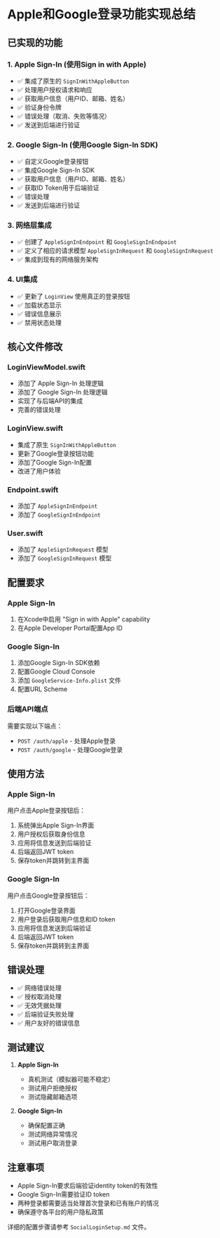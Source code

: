 # Apple和Google登录功能实现总结

## 已实现的功能

### 1. Apple Sign-In (使用Sign in with Apple)
- ✅ 集成了原生的 `SignInWithAppleButton`
- ✅ 处理用户授权请求和响应
- ✅ 获取用户信息（用户ID、邮箱、姓名）
- ✅ 验证身份令牌
- ✅ 错误处理（取消、失败等情况）
- ✅ 发送到后端进行验证

### 2. Google Sign-In (使用Google Sign-In SDK)
- ✅ 自定义Google登录按钮
- ✅ 集成Google Sign-In SDK
- ✅ 获取用户信息（用户ID、邮箱、姓名）
- ✅ 获取ID Token用于后端验证
- ✅ 错误处理
- ✅ 发送到后端进行验证

### 3. 网络层集成
- ✅ 创建了 `AppleSignInEndpoint` 和 `GoogleSignInEndpoint`
- ✅ 定义了相应的请求模型 `AppleSignInRequest` 和 `GoogleSignInRequest`
- ✅ 集成到现有的网络服务架构

### 4. UI集成
- ✅ 更新了 `LoginView` 使用真正的登录按钮
- ✅ 加载状态显示
- ✅ 错误信息展示
- ✅ 禁用状态处理

## 核心文件修改

### LoginViewModel.swift
- 添加了 Apple Sign-In 处理逻辑
- 添加了 Google Sign-In 处理逻辑  
- 实现了与后端API的集成
- 完善的错误处理

### LoginView.swift
- 集成了原生 `SignInWithAppleButton`
- 更新了Google登录按钮功能
- 添加了Google Sign-In配置
- 改进了用户体验

### Endpoint.swift
- 添加了 `AppleSignInEndpoint`
- 添加了 `GoogleSignInEndpoint`

### User.swift
- 添加了 `AppleSignInRequest` 模型
- 添加了 `GoogleSignInRequest` 模型

## 配置要求

### Apple Sign-In
1. 在Xcode中启用 "Sign in with Apple" capability
2. 在Apple Developer Portal配置App ID

### Google Sign-In
1. 添加Google Sign-In SDK依赖
2. 配置Google Cloud Console
3. 添加 `GoogleService-Info.plist` 文件
4. 配置URL Scheme

### 后端API端点
需要实现以下端点：
- `POST /auth/apple` - 处理Apple登录
- `POST /auth/google` - 处理Google登录

## 使用方法

### Apple Sign-In
用户点击Apple登录按钮后：
1. 系统弹出Apple Sign-In界面
2. 用户授权后获取身份信息
3. 应用将信息发送到后端验证
4. 后端返回JWT token
5. 保存token并跳转到主界面

### Google Sign-In  
用户点击Google登录按钮后：
1. 打开Google登录界面
2. 用户登录后获取用户信息和ID token
3. 应用将信息发送到后端验证
4. 后端返回JWT token
5. 保存token并跳转到主界面

## 错误处理

- ✅ 网络错误处理
- ✅ 授权取消处理
- ✅ 无效凭据处理
- ✅ 后端验证失败处理
- ✅ 用户友好的错误信息

## 测试建议

1. **Apple Sign-In**
   - 真机测试（模拟器可能不稳定）
   - 测试用户拒绝授权
   - 测试隐藏邮箱选项

2. **Google Sign-In**
   - 确保配置正确
   - 测试网络异常情况
   - 测试用户取消登录

## 注意事项

- Apple Sign-In要求后端验证identity token的有效性
- Google Sign-In需要验证ID token
- 两种登录都需要适当处理首次登录和已有账户的情况
- 确保遵守各平台的用户隐私政策

详细的配置步骤请参考 `SocialLoginSetup.md` 文件。